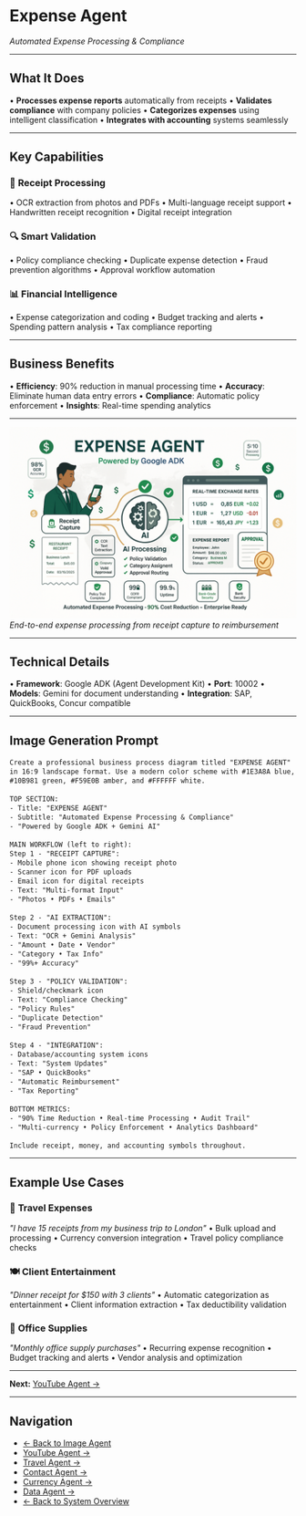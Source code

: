 # Expense Agent
*Automated Expense Processing & Compliance*

---

## What It Does

• **Processes expense reports** automatically from receipts
• **Validates compliance** with company policies
• **Categorizes expenses** using intelligent classification
• **Integrates with accounting** systems seamlessly

---

## Key Capabilities

### 📄 **Receipt Processing**
• OCR extraction from photos and PDFs
• Multi-language receipt support
• Handwritten receipt recognition
• Digital receipt integration

### 🔍 **Smart Validation**
• Policy compliance checking
• Duplicate expense detection
• Fraud prevention algorithms
• Approval workflow automation

### 📊 **Financial Intelligence**
• Expense categorization and coding
• Budget tracking and alerts
• Spending pattern analysis
• Tax compliance reporting

---

## Business Benefits

• **Efficiency**: 90% reduction in manual processing time
• **Accuracy**: Eliminate human data entry errors
• **Compliance**: Automatic policy enforcement
• **Insights**: Real-time spending analytics

---

![Expense Agent](../assets/expenenseagent.png)
*End-to-end expense processing from receipt capture to reimbursement*

---

## Technical Details

• **Framework**: Google ADK (Agent Development Kit)
• **Port**: 10002
• **Models**: Gemini for document understanding
• **Integration**: SAP, QuickBooks, Concur compatible

---

## Image Generation Prompt
```
Create a professional business process diagram titled "EXPENSE AGENT" in 16:9 landscape format. Use a modern color scheme with #1E3A8A blue, #10B981 green, #F59E0B amber, and #FFFFFF white.

TOP SECTION:
- Title: "EXPENSE AGENT"
- Subtitle: "Automated Expense Processing & Compliance"
- "Powered by Google ADK + Gemini AI"

MAIN WORKFLOW (left to right):
Step 1 - "RECEIPT CAPTURE":
- Mobile phone icon showing receipt photo
- Scanner icon for PDF uploads
- Email icon for digital receipts
- Text: "Multi-format Input"
- "Photos • PDFs • Emails"

Step 2 - "AI EXTRACTION":
- Document processing icon with AI symbols
- Text: "OCR + Gemini Analysis"
- "Amount • Date • Vendor"
- "Category • Tax Info"
- "99%+ Accuracy"

Step 3 - "POLICY VALIDATION":
- Shield/checkmark icon
- Text: "Compliance Checking"
- "Policy Rules"
- "Duplicate Detection"
- "Fraud Prevention"

Step 4 - "INTEGRATION":
- Database/accounting system icons
- Text: "System Updates"
- "SAP • QuickBooks"
- "Automatic Reimbursement"
- "Tax Reporting"

BOTTOM METRICS:
- "90% Time Reduction • Real-time Processing • Audit Trail"
- "Multi-currency • Policy Enforcement • Analytics Dashboard"

Include receipt, money, and accounting symbols throughout.
```

---

## Example Use Cases

### 🚕 **Travel Expenses**
*"I have 15 receipts from my business trip to London"*
• Bulk upload and processing
• Currency conversion integration
• Travel policy compliance checks

### 🍽️ **Client Entertainment**
*"Dinner receipt for $150 with 3 clients"*
• Automatic categorization as entertainment
• Client information extraction
• Tax deductibility validation

### 🏢 **Office Supplies**
*"Monthly office supply purchases"*
• Recurring expense recognition
• Budget tracking and alerts
• Vendor analysis and optimization

---

**Next:** [YouTube Agent →](youtube-agent.md)

---

## Navigation
- [← Back to Image Agent](image-agent.md)
- [YouTube Agent →](youtube-agent.md)
- [Travel Agent →](travel-agent.md)
- [Contact Agent →](contact-agent.md)
- [Currency Agent →](currency-agent.md)
- [Data Agent →](data-agent.md)
- [← Back to System Overview](../02-our-multi-agent-system.md) 